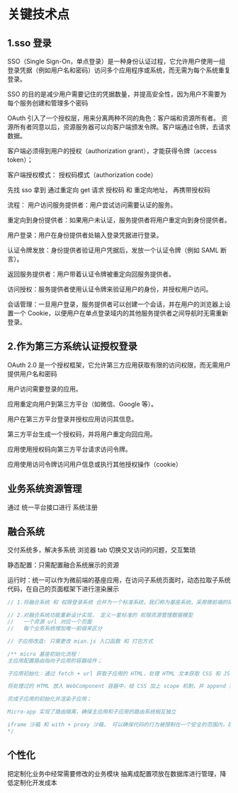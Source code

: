 # 关键技术点

## 1.sso 登录

SSO（Single Sign-On，单点登录）是一种身份认证过程，它允许用户使用一组登录凭据（例如用户名和密码）访问多个应用程序或系统，而无需为每个系统重复登录。

SSO 的目的是减少用户需要记住的凭据数量，并提高安全性，因为用户不需要为每个服务创建和管理多个密码

OAuth 引入了一个授权层，用来分离两种不同的角色：客户端和资源所有者。
资源所有者同意以后，资源服务器可以向客户端颁发令牌。客户端通过令牌，去请求数据。

客户端必须得到用户的授权（authorization grant），才能获得令牌（access token）；

客户端授权模式： 授权码模式（authorization code）

先找 sso 拿到 通过重定向 get 请求 授权码 和 重定向地址， 再携带授权码

流程：
用户访问服务提供者：用户尝试访问需要认证的服务。

重定向到身份提供者：如果用户未认证，服务提供者将用户重定向到身份提供者。

用户登录：用户在身份提供者处输入登录凭据进行登录。

认证令牌发放：身份提供者验证用户凭据后，发放一个认证令牌（例如 SAML 断言）。

返回服务提供者：用户带着认证令牌被重定向回服务提供者。

访问授权：服务提供者使用认证令牌来验证用户的身份，并授权用户访问。

会话管理：一旦用户登录，服务提供者可以创建一个会话，并在用户的浏览器上设置一个 Cookie，以便用户在单点登录域内的其他服务提供者之间导航时无需重新登录。

## 2.作为第三方系统认证授权登录

OAuth 2.0 是一个授权框架，它允许第三方应用获取有限的访问权限，而无需用户提供用户名和密码

用户访问需要登录的应用。

应用重定向用户到第三方平台（如微信、Google 等）。

用户在第三方平台登录并授权应用访问其信息。

第三方平台生成一个授权码，并将用户重定向回应用。

应用使用授权码向第三方平台请求访问令牌。

应用使用访问令牌访问用户信息或执行其他授权操作（cookie）

## 业务系统资源管理

通过 统一平台接口进行 系统注册

## 融合系统

交付系统多，解决多系统 浏览器 tab 切换交叉访问的问题，交互繁琐

静态配置：只需配置融合系统展示的资源

运行时：统一可以作为微前端的基座应用，在访问子系统页面时，动态拉取子系统代码，在自己的页面框架下进行渲染展示

```js
// 1.将融合系统 和 权限登录系统 合并为一个标准系统，我们称为基座系统，采用微前端的架构方式实现

// 2.对融合系统功能重新设计实现， 定义一套标准的 权限资源管理数据模型
//   一个资源 url 对应一个页面
//   每个业务系统增加唯一前缀来区分

// 子应用改造: 只需更改 mian.js 入口函数 和 打包方式

/** micro 基座初始化流程：
主应用配置路由指向子应用的容器组件；

子应用初始化：通过 fetch + url 获取子应用的 HTML，处理 HTML 文本获取 CSS 和 JS 的资源地址，然后通过 fetch 获取子应用的静态资源；

将处理过的 HTML 放入 WebComponent 容器中，给 CSS 加上 scope 机制，并 append 到 head 标签中，在沙箱中执行 JS 代码；

完成子应用的初始化并渲染子应用；

Micro-app 实现了路由隔离，确保主应用和子应用的路由系统相互独立

iframe 沙箱 和 with + proxy 沙箱， 可以确保代码的行为被限制在一个安全的范围内，防止其超出预期权限进行操作
*/
```

## 个性化

把定制化业务中经常需要修改的业务模块 抽离成配置项放在数据库进行管理，降低定制化开发成本
